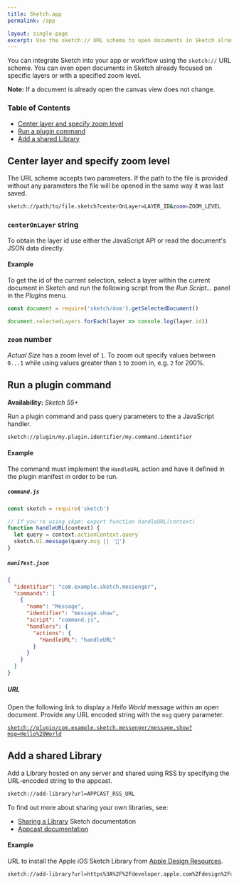 ```yaml
---
title: Sketch.app
permalink: /app

layout: single-page
excerpt: Use the sketch:// URL schema to open documents in Sketch already focused on specific layers or with a specified zoom level.
---
```


You can integrate Sketch into your app or workflow using the `sketch://` URL scheme. You can even open documents in Sketch already focused on specific layers or with a specified zoom level.

**Note:** If a document is already open the canvas view does not change.

### Table of Contents

- [Center layer and specify zoom level](#center-layer)
- [Run a plugin command](#run-plugin-command)
- [Add a shared Library](#add-shared-library)

## Center layer and specify zoom level <a name="center-layer"></a>

The URL scheme accepts two parameters. If the path to the file is provided without any parameters the file will be opened in the same way it was last saved.

```sh
sketch://path/to/file.sketch?centerOnLayer=LAYER_ID&zoom=ZOOM_LEVEL
```

### `centerOnLayer` string

To obtain the layer id use either the JavaScript API or read the document's JSON data directly.

#### Example

To get the id of the current selection, select a layer within the current document in Sketch and run the following script from the _Run Script…_ panel in the _Plugins_ menu.

```js
const document = require('sketch/dom').getSelectedDocument()

document.selectedLayers.forEach(layer => console.log(layer.id))
```

### `zoom` number

_Actual Size_ has a zoom level of `1`. To zoom out specify values between `0...1` while using values greater than `1` to zoom in, e.g. `2` for 200%.

## Run a plugin command <a name="run-plugin-command"></a>

**Availability:** _Sketch 55+_

Run a plugin command and pass query parameters to the a JavaScript handler.

```sh
sketch://plugin/my.plugin.identifier/my.command.identifier
```

#### Example

The command must implement the `HandleURL` action and have it defined in the plugin manifest in order to be run.

##### `command.js`

```js
const sketch = require('sketch')

// If you're using skpm: export function handleURL(context)
function handleURL(context) {
  let query = context.actionContext.query
  sketch.UI.message(query.msg || '👋')
}
```

##### `manifest.json`

```json
{
  "identifier": "com.example.sketch.messenger",
  "commands": [
    {
      "name": "Message",
      "identifier": "message.show",
      "script": "command.js",
      "handlers": {
        "actions": {
          "HandleURL": "handleURL"
        }
      }
    }
  ]
}
```

##### URL

Open the following link to display a _Hello World_ message within an open document. Provide any URL encoded string with the `msg` query parameter.

[`sketch://plugin/com.example.sketch.messenger/message.show?msg=Hello%20World`](sketch://plugin/com.example.sketch.messenger/message.show?msg=Hello%20World)

## Add a shared Library <a name="add-shared-library"></a>

Add a Library hosted on any server and shared using RSS by specifying the URL-encoded string to the appcast.

```sh
sketch://add-library?url=APPCAST_RSS_URL
```

To find out more about sharing your own libraries, see:

- [Sharing a Library](https://www.sketch.com/docs/libraries/#sharing-libraries) Sketch documentation
- [Appcast documentation](https://sparkle-project.org/documentation/)

#### Example

URL to install the Apple iOS Sketch Library from [Apple Design Resources](https://developer.apple.com/design/resources/).

```sh
sketch://add-library?url=https%3A%2F%2Fdeveloper.apple.com%2Fdesign%2Fdownloads%2Fsketch.rss
```

